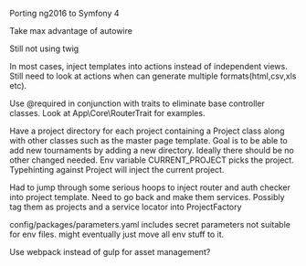 Porting ng2016 to Symfony 4

Take max advantage of autowire

Still not using twig

In most cases, inject templates into actions instead of independent views.
Still need to look at actions when can generate multiple formats(html,csv,xls etc).

Use @required in conjunction with traits to eliminate base controller classes.
Look at App\Core\RouterTrait for examples.

Have a project directory for each project containing a Project class along with
other classes such as the master page template.  Goal is to be able to add new
tournaments by adding a new directory.  Ideally there should be no other changed needed.
Env variable CURRENT_PROJECT picks the project.
Typehinting against Project will inject the current project.

Had to jump through some serious hoops to inject router and auth checker into project template.
Need to go back and make them services.
Possibly tag them as projects and a service locator into ProjectFactory

config/packages/parameters.yaml includes secret parameters not suitable for env files.
might eventually just move all env stuff to it.

Use webpack instead of gulp for asset management?

